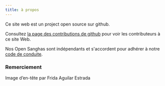 ```yaml
---
title: à propos
---
```

Ce site web est un project open source sur github.

Consultez [la page des contributions de github](https://github.com/buddha-dharma/micro-site/graphs/contributors) pour voir les contributeurs à ce site Web.

Nos Open Sanghas sont indépendants et s'accordent pour adhérer à notre [code de conduite](../code/).

### Remerciement

Image d’en-tête par Frida Aguilar Estrada
